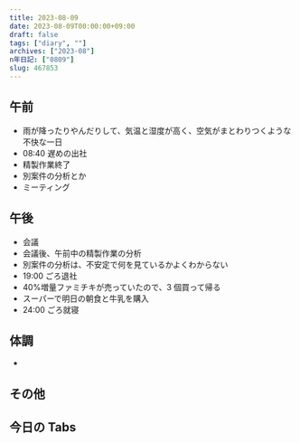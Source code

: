 ```yaml
---
title: 2023-08-09
date: 2023-08-09T00:00:00+09:00
draft: false
tags: ["diary", ""]
archives: ["2023-08"]
n年日記: ["0809"]
slug: 467853
---
```


## 午前

- 雨が降ったりやんだりして、気温と湿度が高く、空気がまとわりつくような不快な一日
- 08:40 遅めの出社
- 精製作業終了
- 別案件の分析とか
- ミーティング

## 午後

- 会議
- 会議後、午前中の精製作業の分析
- 別案件の分析は、不安定で何を見ているかよくわからない
- 19:00 ごろ退社
- 40%増量ファミチキが売っていたので、3 個買って帰る
- スーパーで明日の朝食と牛乳を購入
- 24:00 ごろ就寝

## 体調

-

## その他

## 今日の Tabs

